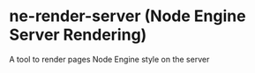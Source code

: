 # ne-render-server (Node Engine Server Rendering)

A tool to render pages Node Engine style on the server